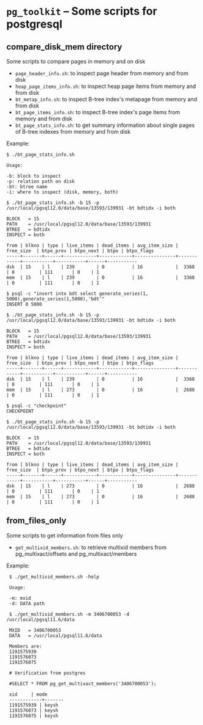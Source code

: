 `pg_toolkit` – Some scripts for postgresql
=============================================================

compare_disk_mem directory
--------------------------

Some scripts to compare pages in memory and on disk

* `page_header_info.sh`: to inspect page header from memory and from disk
* `heap_page_items_info.sh`: to inspect heap page items from memory and from disk
* `bt_metap_info.sh`: to inspect B-tree index's metapage from memory and from disk
* `bt_page_items_info.sh`: to inspect B-tree index's page items from memory and from disk
* `bt_page_stats_info.sh`: to get summary information about single pages of B-tree indexes from memory and from disk

Example:

    $ ./bt_page_stats_info.sh

    Usage: 

    -b: block to inspect
    -p: relation path on disk
    -bt: btree name
    -i: where to inspect (disk, memory, both)

    $ ./bt_page_stats_info.sh -b 15 -p /usr/local/pgsql12.0/data/base/13593/139931 -bt bdtidx -i both

    BLOCK   = 15
    PATH    = /usr/local/pgsql12.0/data/base/13593/139931
    BTREE   = bdtidx
    INSPECT = both
    
    from | blkno | type | live_items | dead_items | avg_item_size | free_size  | btpo_prev | btpo_next | btpo | btpo_flags
    -----+-------+------+------------+------------+---------------+------------+-----------+-----------+------+-----------
    dsk  | 15    | l    | 239        | 0          | 16            |  3368      | 0         | 111       | 0    | 1          
    mem  | 15    | l    | 239        | 0          | 16            |  3368      | 0         | 111       | 0    | 1          
    
    $ psql -c "insert into bdt select generate_series(1, 5000),generate_series(1,5000),'bdt'" 
    INSERT 0 5000
    
    $ ./bt_page_stats_info.sh -b 15 -p /usr/local/pgsql12.0/data/base/13593/139931 -bt bdtidx -i both
    
    BLOCK   = 15
    PATH    = /usr/local/pgsql12.0/data/base/13593/139931
    BTREE   = bdtidx
    INSPECT = both
    
    from | blkno | type | live_items | dead_items | avg_item_size | free_size  | btpo_prev | btpo_next | btpo | btpo_flags
    -----+-------+------+------------+------------+---------------+------------+-----------+-----------+------+-----------
    dsk  | 15    | l    | 239        | 0          | 16            |  3368      | 0         | 111       | 0    | 1          
    mem  | 15    | l    | 273        | 0          | 16            |  2688      | 0         | 111       | 0    | 1          
    
    $ psql -c "checkpoint"
    CHECKPOINT
    
    $ ./bt_page_stats_info.sh -b 15 -p /usr/local/pgsql12.0/data/base/13593/139931 -bt bdtidx -i both
    
    BLOCK   = 15
    PATH    = /usr/local/pgsql12.0/data/base/13593/139931
    BTREE   = bdtidx
    INSPECT = both
    
    from | blkno | type | live_items | dead_items | avg_item_size | free_size  | btpo_prev | btpo_next | btpo | btpo_flags
    -----+-------+------+------------+------------+---------------+------------+-----------+-----------+------+-----------
    dsk  | 15    | l    | 273        | 0          | 16            |  2688      | 0         | 111       | 0    | 1          
    mem  | 15    | l    | 273        | 0          | 16            |  2688      | 0         | 111       | 0    | 1          

from_files_only
--------------------------

Some scripts to get information from files only

* `get_multixid_members.sh`: to retrieve multixid members from pg_multixact/offsets and pg_multixact/members

Example:

     $ ./get_multixid_members.sh -help

     Usage:

     -m: mxid
     -d: DATA path

     $ ./get_multixid_members.sh -m 3406700053 -d /usr/local/pgsql11.6/data

     MXID   = 3406700053
     DATA   = /usr/local/pgsql11.6/data

     Members are:
     1191575939
     1191576073
     1191576075

     # Verification from postgres

     #SELECT * FROM pg_get_multixact_members('3406700053');

     xid     | mode
     ------------+-------
     1191575939 | keysh
     1191576073 | keysh
     1191576075 | keysh

